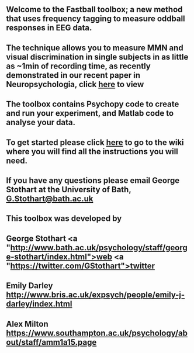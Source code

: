## Welcome to the Fastball toolbox; a new method that uses frequency tagging to measure oddball responses in EEG data.

## The technique allows you to measure MMN and visual discrimination in single subjects in as little as ~1min of recording time, as recently demonstrated in our recent paper in Neuropsychologia, click <a href="http://www.sciencedirect.com/science/article/pii/S0028393217302002">here</a> to view

## The toolbox contains Psychopy code to create and run your experiment, and Matlab code to analyse your data. 

## To get started please click <a href="https://github.com/gstothart/Fastball/wiki">here</a> to go to the wiki where you will find all the instructions you will need.

## If you have any questions please email George Stothart at the University of Bath, G.Stothart@bath.ac.uk

## This toolbox was developed by

## George Stothart <a "http://www.bath.ac.uk/psychology/staff/george-stothart/index.html">web</a> <a "https://twitter.com/GStothart">twitter</a>
## Emily Darley http://www.bris.ac.uk/expsych/people/emily-j-darley/index.html
## Alex Milton https://www.southampton.ac.uk/psychology/about/staff/amm1a15.page































